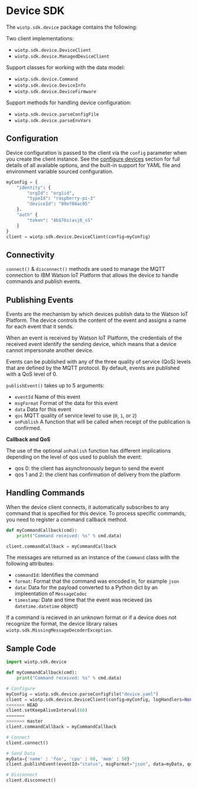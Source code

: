 # Device SDK

The `wiotp.sdk.device` package contains the following:

Two client implementations:

- `wiotp.sdk.device.DeviceClient`
- `wiotp.sdk.device.ManagedDeviceClient`

Support classes for working with the data model:

- `wiotp.sdk.device.Command`
- `wiotp.sdk.device.DeviceInfo`
- `wiotp.sdk.device.DeviceFirmware`

Support methods for handling device configuration:

- `wiotp.sdk.device.parseConfigFile`
- `wiotp.sdk.device.parseEnvVars`


## Configuration

Device configuration is passed to the client via the `config` parameter when you create the client instance.  See the [configure devices](config.md) section for full details of all available options, and the built-in support for YAML file and environment variable sourced configuration.

```python
myConfig = { 
    "identity": {
        "orgId": "org1id",
        "typeId": "raspberry-pi-3"
        "deviceId": "00ef08ac05"
    }.
    "auth" {
        "token": "Ab$76s)asj8_s5"
    }
}
client = wiotp.sdk.device.DeviceClient(config=myConfig)
```


## Connectivity

`connect()` & `disconnect()` methods are used to manage the MQTT connection to IBM Watson IoT Platform that allows the device to 
handle commands and publish events.


## Publishing Events

Events are the mechanism by which devices publish data to the Watson IoT Platform. The device
controls the content of the event and assigns a name for each event that it sends.

When an event is received by Watson IoT Platform, the credentials of the received event identify
the sending device, which means that a device cannot impersonate another device.

Events can be published with any of the three quality of service (QoS) levels that are defined
by the MQTT protocol. By default, events are published with a QoS level of 0.

`publishEvent()` takes up to 5 arguments:

- `eventId` Name of this event
- `msgFormat` Format of the data for this event
- `data` Data for this event
- `qos` MQTT quality of service level to use (`0`, `1`, or `2`)
- `onPublish` A function that will be called when receipt of the publication is confirmed.

__Callback and QoS__

The use of the optional `onPublish` function has different implications depending
on the level of qos used to publish the event:

- qos 0: the client has asynchronously begun to send the event
- qos 1 and 2: the client has confirmation of delivery from the platform


## Handling Commands

When the device client connects, it automatically subscribes to any command that is specified for
this device. To process specific commands, you need to register a command callback method.

```python
def myCommandCallback(cmd):
    print("Command received: %s" % cmd.data)

client.commandCallback = myCommandCallback
```

The messages are returned as an instance of the `Command` class with the following attributes:

- `commandId`: Identifies the command
- `format`: Format that the command was encoded in, for example `json`
- `data`: Data for the payload converted to a Python dict by an impleentation of `MessageCodec`
- `timestamp`: Date and time that the event was recieved (as `datetime.datetime` object)

If a command is recieved in an unknown format or if a device does not recognize the format, the device
library raises `wiotp.sdk.MissingMessageDecoderException`.


## Sample Code

```python
import wiotp.sdk.device

def myCommandCallback(cmd):
    print("Command received: %s" % cmd.data)

# Configure
myConfig = wiotp.sdk.device.parseConfigFile("device.yaml")
client = wiotp.sdk.device.DeviceClient(config=myConfig, logHandlers=None)
<<<<<<< HEAD
client.setKeepAliveInterval(60)
=======
>>>>>>> master
client.commandCallback = myCommandCallback

# Connect
client.connect()

# Send Data
myData={'name' : 'foo', 'cpu' : 60, 'mem' : 50}
client.publishEvent(eventId="status", msgFormat="json", data=myData, qos=0, onPublish=None)

# Disconnect
client.disconnect()
```
